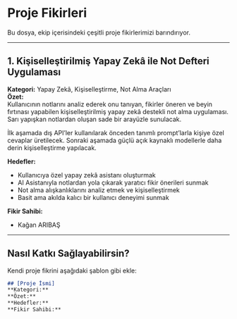 # Proje Fikirleri
Bu dosya, ekip içerisindeki çeşitli proje fikirlerimizi barındırıyor.

---
## 1. Kişiselleştirilmiş Yapay Zekâ ile Not Defteri Uygulaması

**Kategori:** Yapay Zekâ, Kişiselleştirme, Not Alma Araçları  
**Özet:**  
Kullanıcının notlarını analiz ederek onu tanıyan, fikirler öneren ve beyin fırtınası yapabilen kişiselleştirilmiş yapay zekâ destekli not alma uygulaması. Sarı yapışkan notlardan oluşan sade bir arayüzle sunulacak.

İlk aşamada dış API’ler kullanılarak önceden tanımlı prompt’larla kişiye özel cevaplar üretilecek. Sonraki aşamada güçlü açık kaynaklı modellerle daha derin kişiselleştirme yapılacak.

**Hedefler:**  
- Kullanıcıya özel yapay zekâ asistanı oluşturmak
- AI Asistanıyla notlardan yola çıkarak yaratıcı fikir önerileri sunmak
- Not alma alışkanlıklarını analiz etmek ve kişiselleştirmek  
- Basit ama akılda kalıcı bir kullanıcı deneyimi sunmak  

**Fikir Sahibi:**  
- Kağan ARIBAŞ
---

## Nasıl Katkı Sağlayabilirsin?
Kendi proje fikrini aşağıdaki şablon gibi ekle:

```markdown
## [Proje İsmi]
**Kategori:**
**Özet:**
**Hedefler:**
**Fikir Sahibi:**
